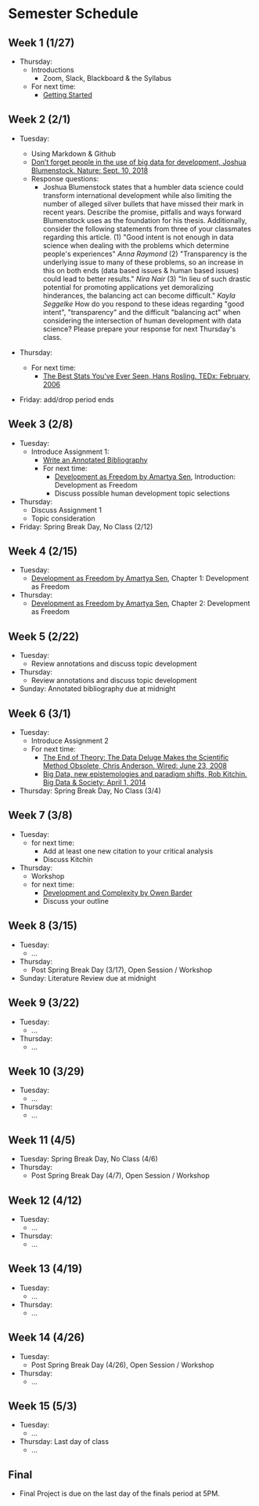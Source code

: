 # Semester Schedule

## Week 1 (1/27)
- Thursday:
	- Introductions
		- Zoom, Slack, Blackboard & the Syllabus
	- For next time:
		- [Getting Started](https://tyler-frazier.github.io/dsbook/getting_started.html)

## Week 2 (2/1)
- Tuesday:
	- Using Markdown & Github
	- [Don’t forget people in the use of big data for development, Joshua Blumenstock.  Nature: Sept. 10, 2018](https://www.nature.com/articles/d41586-018-06215-5)
	- Response questions:
		- Joshua Blumenstock states that a humbler data science could transform international development while also limiting the number of alleged silver bullets that have missed their mark in recent years. Describe the promise, pitfalls and ways forward Blumenstock uses as the foundation for his thesis. Additionally, consider the following statements from three of your classmates regarding this article. (1) "Good intent is not enough in data science when dealing with the problems which determine people's experiences" *Anna Raymond* (2) "Transparency is the underlying issue to many of these problems, so an increase in this on both ends (data based issues & human based issues) could lead to better results." *Nira Nair* (3) "In lieu of such drastic potential for promoting applications yet demoralizing hinderances, the balancing act can become difficult." *Kayla Seggelke* How do you respond to these ideas regarding "good intent", "transparency" and the difficult "balancing act" when considering the intersection of human development with data science? Please prepare your response for next Thursday's class.
		
- Thursday:
	- For next time:
		- [The Best Stats You've Ever Seen, Hans Rosling.  TEDx: February, 2006](https://www.ted.com/talks/hans_rosling_the_best_stats_you_ve_ever_seen?language=en)
- Friday: add/drop period ends

## Week 3 (2/8)
- Tuesday:
	- Introduce Assignment 1: 
	  	- [Write an Annotated Bibliography](assignment1.html)
		- For next time:
			- [Development as Freedom by Amartya Sen](https://slack-files.com/TFB8EJWF3-F019P8YMQR4-959290c40c), Introduction: Development as Freedom
			- Discuss possible human development topic selections
- Thursday:
	- Discuss Assignment 1
	- Topic consideration
- Friday: Spring Break Day, No Class (2/12)

## Week 4 (2/15)
- Tuesday:
	- [Development as Freedom by Amartya Sen](https://slack-files.com/TFB8EJWF3-F019P8YMQR4-959290c40c), Chapter 1: Development as Freedom
- Thursday:
	- [Development as Freedom by Amartya Sen](https://slack-files.com/TFB8EJWF3-F019P8YMQR4-959290c40c), Chapter 2: Development as Freedom
	
## Week 5 (2/22)
- Tuesday:
	- Review annotations and discuss topic development
- Thursday:
	- Review annotations and discuss topic development
- Sunday: Annotated bibliography due at midnight

## Week 6 (3/1)
- Tuesday:
	- Introduce Assignment 2
	- For next time:
		- [The End of Theory: The Data Deluge Makes the Scientific Method Obsolete, Chris Anderson.  Wired: June 23, 2008](https://www.wired.com/2008/06/pb-theory/)
		- [Big Data, new epistemologies and paradigm shifts, Rob Kitchin.  Big Data & Society: April 1, 2014](https://journals.sagepub.com/doi/full/10.1177/2053951714528481)
- Thursday: Spring Break Day, No Class (3/4)

## Week 7 (3/8)
- Tuesday:
	- for next time:
		- Add at least one new citation to your critical analysis
		- Discuss Kitchin
- Thursday:
	- Workshop
	- for next time:
		- [Development and Complexity by Owen Barder](https://www.youtube.com/watch?v=02EZPxPcFqs)
		- Discuss your outline

## Week 8 (3/15)
- Tuesday:
	- ...
- Thursday:
	- Post Spring Break Day (3/17), Open Session / Workshop
- Sunday: Literature Review due at midnight

## Week 9 (3/22)
- Tuesday:
	- ...
- Thursday:
	- ...

## Week 10 (3/29)
- Tuesday:
	- ...
- Thursday:
	- ...

## Week 11 (4/5)
- Tuesday: Spring Break Day, No Class (4/6)
- Thursday:
	- Post Spring Break Day (4/7), Open Session / Workshop

## Week 12 (4/12)
- Tuesday:
	- ...
- Thursday:
	- ...

## Week 13 (4/19)
- Tuesday:
	- ...
- Thursday:
	- ...

## Week 14 (4/26)
- Tuesday:
	- Post Spring Break Day (4/26), Open Session / Workshop
- Thursday:
	- ...

## Week 15 (5/3)
- Tuesday:
	- ...
- Thursday: Last day of class
	- ...

## Final
- Final Project is due on the last day of the finals period at 5PM.
